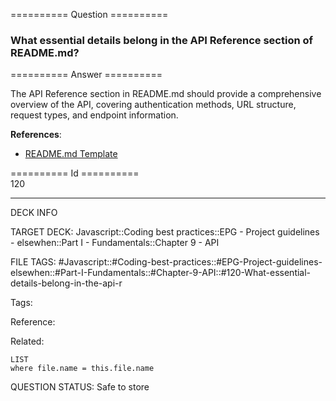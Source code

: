 ========== Question ==========  

### What essential details belong in the API Reference section of README.md?  

========== Answer ==========  

The API Reference section in README.md should provide a comprehensive overview of the API, covering authentication methods, URL structure, request types, and endpoint information.

**References**:

-   [README.md Template](https://github.com/elsewhencode/project-guidelines/blob/master/README.sample.md#api-reference)

========== Id ==========  
120

---

DECK INFO

TARGET DECK: Javascript::Coding best practices::EPG - Project guidelines - elsewhen::Part I - Fundamentals::Chapter 9 - API

FILE TAGS: #Javascript::#Coding-best-practices::#EPG-Project-guidelines-elsewhen::#Part-I-Fundamentals::#Chapter-9-API::#120-What-essential-details-belong-in-the-api-r

Tags:

Reference:

Related:

```dataview
LIST
where file.name = this.file.name
```

QUESTION STATUS: Safe to store
